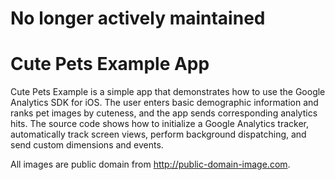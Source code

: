 # No longer actively maintained

Cute Pets Example App
=====================

Cute Pets Example is a simple app that demonstrates how to use the Google Analytics SDK for iOS.
The user enters basic demographic information and ranks pet images by cuteness, and the app sends
corresponding analytics hits. The source code shows how to initialize a Google Analytics
tracker, automatically track screen views, perform background dispatching, and send custom
dimensions and events.

All images are public domain from http://public-domain-image.com.
